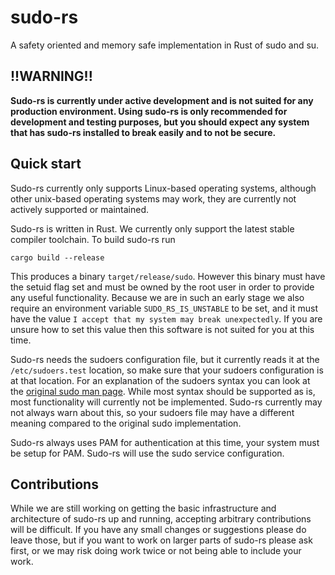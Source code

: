# sudo-rs

A safety oriented and memory safe implementation in Rust of sudo and su.

## !!WARNING!!

**Sudo-rs is currently under active development and is not suited for any
production environment. Using sudo-rs is only recommended for development and
testing purposes, but you should expect any system that has sudo-rs installed to
break easily and to not be secure.**

## Quick start

Sudo-rs currently only supports Linux-based operating systems, although other
unix-based operating systems may work, they are currently not actively
supported or maintained.

Sudo-rs is written in Rust. We currently only support the latest stable compiler
toolchain. To build sudo-rs run

```
cargo build --release
```

This produces a binary `target/release/sudo`. However this binary must have the
setuid flag set and must be owned by the root user in order to provide any
useful functionality. Because we are in such an early stage we also require
an environment variable `SUDO_RS_IS_UNSTABLE` to be set, and it must have the
value `I accept that my system may break unexpectedly`. If you are unsure how
to set this value then this software is not suited for you at this time.

Sudo-rs needs the sudoers configuration file, but it currently reads it at the
`/etc/sudoers.test` location, so make sure that your sudoers configuration is at
that location. For an explanation of the sudoers syntax you can look at the
[original sudo man page](https://www.sudo.ws/docs/man/sudoers.man/). While most
syntax should be supported as is, most functionality will currently not be
implemented. Sudo-rs currently may not always warn about this, so your sudoers
file may have a different meaning compared to the original sudo implementation.

Sudo-rs always uses PAM for authentication at this time, your system must be
setup for PAM. Sudo-rs will use the sudo service configuration.

## Contributions

While we are still working on getting the basic infrastructure and architecture
of sudo-rs up and running, accepting arbitrary contributions will be difficult.
If you have any small changes or suggestions please do leave those, but if you
want to work on larger parts of sudo-rs please ask first, or we may risk doing
work twice or not being able to include your work.
